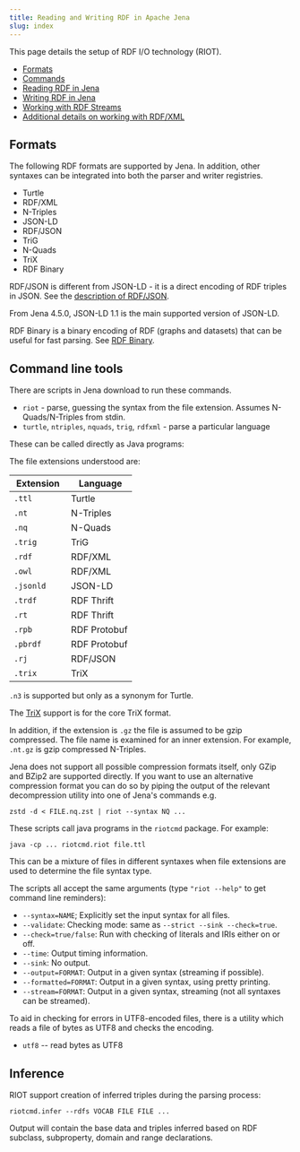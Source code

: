 ```yaml
---
title: Reading and Writing RDF in Apache Jena
slug: index
---
```


This page details the setup of RDF I/O technology (RIOT).

* [Formats](#formats)
* [Commands](#command-line-tools)
* [Reading RDF in Jena](rdf-input.html)
* [Writing RDF in Jena](rdf-output.html)
* [Working with RDF Streams](streaming-io.html)
* [Additional details on working with RDF/XML](rdfxml-io.html)

## Formats

The following RDF formats are supported by Jena. In addition, other syntaxes
can be integrated into both the parser and writer registries.

- Turtle
- RDF/XML
- N-Triples
- JSON-LD
- RDF/JSON
- TriG
- N-Quads
- TriX
- RDF Binary

RDF/JSON is different from JSON-LD - it is a direct encoding of RDF triples in JSON.
See the [description of RDF/JSON](rdf-json.html).

From Jena 4.5.0, JSON-LD 1.1 is the main supported version of JSON-LD.

RDF Binary is a binary encoding of RDF (graphs and datasets) that can be useful
for fast parsing.  See [RDF Binary](rdf-binary.html).

## Command line tools

There are scripts in Jena download to run these commands.

- `riot` - parse, guessing the syntax from the file extension.
    Assumes N-Quads/N-Triples from stdin.
- `turtle`, `ntriples`, `nquads`, `trig`, `rdfxml` - parse a particular language

These can be called directly as Java programs:

The file extensions understood are:

| &nbsp;Extension&nbsp; |&nbsp; Language&nbsp; |
|-----------|--------------|
| `.ttl`    | Turtle       |
| `.nt`     | N-Triples    |
| `.nq`     | N-Quads      |
| `.trig`   | TriG         |
| `.rdf`    | RDF/XML      |
| `.owl`    | RDF/XML      |
| `.jsonld` | JSON-LD      |
| `.trdf`   | RDF Thrift   |
| `.rt`     | RDF Thrift   |
| `.rpb`    | RDF Protobuf |
| `.pbrdf`  | RDF Protobuf |
| `.rj`     | RDF/JSON     |
| `.trix`   | TriX         |

`.n3` is supported but only as a synonym for Turtle.

The [TriX](trix.html) support is for the core TriX format.

In addition, if the extension is `.gz` the file is assumed to be gzip
compressed. The file name is examined for an inner extension. For
example, `.nt.gz` is gzip compressed N-Triples.

Jena does not support all possible compression formats itself, only
GZip and BZip2 are supported directly.  If you want to use an 
alternative compression format you can do so by piping the output of the
relevant decompression utility into one of Jena's commands e.g.

    zstd -d < FILE.nq.zst | riot --syntax NQ ...

These scripts call java programs in the `riotcmd` package. For example:

    java -cp ... riotcmd.riot file.ttl

This can be a mixture of files in different syntaxes when file extensions
are used to determine the file syntax type.

The scripts all accept the same arguments (type `"riot --help"` to
get command line reminders):

-   `--syntax=NAME`; Explicitly set the input syntax for all files.
-   `--validate`: Checking mode: same as `--strict --sink --check=true`.
-   `--check=true/false`: Run with checking of literals and IRIs either on or off.
-   `--time`: Output timing information.
-   `--sink`: No output.
-   `--output=FORMAT`: Output in a given syntax (streaming if possible).
-   `--formatted=FORMAT`: Output in a given syntax, using pretty printing.
-   `--stream=FORMAT`: Output in a given syntax, streaming (not all syntaxes can be streamed).


To aid in checking for errors in UTF8-encoded files, there is a
utility which reads a file of bytes as UTF8 and checks the encoding.

-   `utf8` -- read bytes as UTF8

## Inference

RIOT support creation of inferred triples during the parsing
process:

    riotcmd.infer --rdfs VOCAB FILE FILE ...

Output will contain the base data and triples inferred based on
RDF subclass, subproperty, domain and range declarations.
